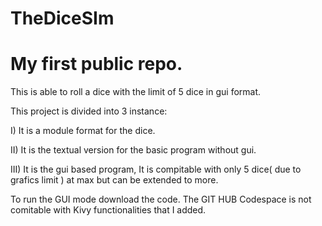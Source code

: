 # TheDiceSIm
# My first public repo.
This is able to roll a dice with the limit of 5 dice in gui format.

This project is divided into 3 instance:

I) It is a module format for the dice.

II) It is the textual version for the basic program without gui.

III)  It is the gui based program, It is compitable with only 5 dice( due to grafics limit ) at max but can be extended to more. 

To run the GUI mode download the code. The GIT HUB Codespace is not comitable with Kivy functionalities that I added.
